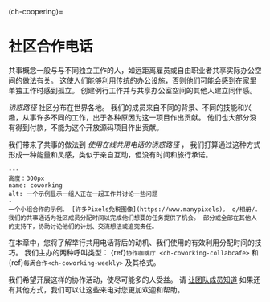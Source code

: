 (ch-coopering)=
# 社区合作电话

共事概念一般与与不同独立工作的人，如远距离雇员或自由职业者共享实际办公空间的做法有关。 这使人们能够利用传统的办公设施，否则他们可能会感到在家里单独工作时感到孤立。 创建例行工作并与共享办公室空间的其他人建立同伴感。

_诱惑路径_ 社区分布在世界各地。 我们的成员来自不同的背景、不同的技能和兴趣，从事许多不同的工作，出于各种原因为这一项目作出贡献。 他们也大部分没有得到付款，不能为这个开放源码项目作出贡献。

我们带来了共事的做法到 _使用在线共用电话的诱惑路径_ ， 我们打算通过这种方式形成一种能量和灵感，类似于亲自互动，但没有时间和旅行承诺。

```{figure} ../figures/coworking.png
---
高度：300px
name: coworking
alt: 一个示例显示一组人正在一起工作并讨论一些问题
-
一个小组合作的示例。 [许多Pixels免税图像](https://www.manypixels)。 o/相册/。 我们的共事通话为社区成员分配时间以完成他们想要的任务提供了机会。 部分或全部在其他人的支持下，协助讨论他们的计划、交流想法或追究责任。
```

在本章中，您将了解举行共用电话背后的动机、我们使用的有效利用分配时间的技巧。 我们主办的两种呼叫类型： {ref}`协作咖啡厅 <ch-coworking-collabcafe>` 和 {ref}`每周合作<ch-coworking-weekly>` 及其格式。

我们希望开展这样的协作活动，使尽可能多的人受益。 请 [让团队成员知道](/README.md#get-in-touch) 如果还有其他方式，我们可以让这些来电对您更加欢迎和帮助。
